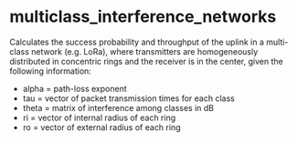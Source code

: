 # multiclass_interference_networks

Calculates the success probability and throughput of the uplink in a multi-class network (e.g. LoRa), where transmitters are homogeneously distributed in concentric rings and the receiver is in the center, given the following information:

- alpha = path-loss exponent
- tau   = vector of packet transmission times for each class
- theta = matrix of interference among classes in dB
- ri    = vector of internal radius of each ring
- ro    = vector of external radius of each ring
